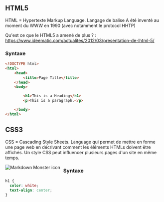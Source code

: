 ## HTML5
HTML = Hypertexte Markup Language. Langage de balise 
A été inventé au moment du WWW en 1990 (avec notamment le protocol HHTP)

Qu'est ce que le HTML5 a amené de plus ? : https://www.ideematic.com/actualites/2012/03/presentation-de-lhtml-5/

### Syntaxe
```html
<!DOCTYPE html>
<html>
    <head>
        <title>Page Title</title>
    </head>
    <body>

        <h1>This is a Heading</h1>
        <p>This is a paragraph.</p>

    </body>
</html>
```

## CSS3
CSS = Cascading Style Sheets. 
Language qui permet de mettre en forme une page web en décrivant comment les éléments HTMLs doivent être affichés.
Un style CSS peut influencer plusieurs pages d'un site en même temps.

<img src="markdownmonstericon.png"
     alt="Markdown Monster icon"
     style="float: left; margin-right: 10px;" />

### Syntaxe
```css
h1 {
  color: white;
  text-align: center;
}
```

